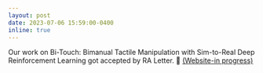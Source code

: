 ```yaml
---
layout: post
date: 2023-07-06 15:59:00-0400
inline: true
---
```


Our work on Bi-Touch: Bimanual Tactile Manipulation with Sim-to-Real Deep Reinforcement Learning got accepted by RA Letter. :tada: [(Website-in progress)](https://sites.google.com/view/bi-touch/)